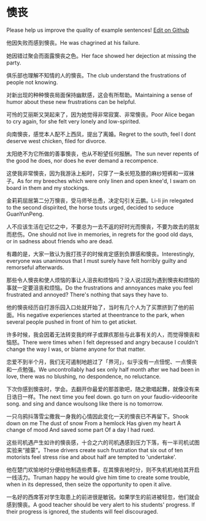 # 懊丧

Please help us improve the quality of example sentences! [Edit on Github](https://github.com/jiyushe/jiyu-example-sentence-source/blob/main/chinese/aosang.md)

<p><span class="chinese">他因失败而感到懊丧。</span><span class="english">He was chagrined at his failure.</span></p>

<p><span class="chinese">她因错过聚会而面露懊丧之色。</span><span class="english">Her face showed her dejection at missing the party.</span></p>

<p><span class="chinese">俱乐部也理解不知情的人的懊丧。</span><span class="english">The club understand the frustrations of people not knowing.</span></p>

<p><span class="chinese">对新出现的种种懊丧局面保持幽默感，这会有所帮助。</span><span class="english">Maintaining a sense of humor about these new frustrations can be helpful.</span></p>

<p><span class="chinese">可怜的艾丽斯又哭起来了，因为她觉得非常寂寞、非常懊丧。</span><span class="english">Poor Alice began to cry again, for she felt very lonely and low-spirited.</span></p>

<p><span class="chinese">向南懊丧，感觉本人配不上西凤，提出了离婚。</span><span class="english">Regret to the south, feel I dont deserve west chicken, filed for divorce.</span></p>

<p><span class="chinese">太阳绝不为它所做的善事懊丧，也从不盼望任何报酬。</span><span class="english">The sun never repents of the good he does, nor does he ever demand a recompence.</span></p>

<p><span class="chinese">这使我非常懊丧，因为我游泳上船时，只穿了一条长短及膝的麻纱短裤和一双袜子。</span><span class="english">As for my breeches which were only linen and open knee'd, I swam on board in them and my stockings.</span></p>

<p><span class="chinese">金莉莉屈居第二分万懊丧，受马师爷怂恿，决定勾引关云鹏。</span><span class="english">Li-li jin relegated to the second dispirited, the horse touts urged, decided to seduce GuanYunPeng.</span></p>

<p><span class="chinese">人不应该生活在记忆之中，不要总为一去不返的好时光而懊丧，不要为故去的朋友而悲伤。</span><span class="english">One should not live in memories, in regrets for the good old days, or in sadness about friends who are dead.</span></p>

<p><span class="chinese">有趣的是，大家一致认为我打孩子的时候肯定感到负罪感和懊丧。</span><span class="english">Interestingly, everyone was unanimous that I must surely have felt horribly guilty and remorseful afterwards.</span></p>

<p><span class="chinese">那些令人懊丧和使人烦恼的事让人沮丧和烦恼吗？没人说过因为遇到懊丧和烦恼的事就一定要沮丧和烦恼。</span><span class="english">Do the frustrations and annoyances make you feel frustrated and annoyed? There's nothing that says they have to.</span></p>

<p><span class="chinese">他的懊丧经历自打游乐园入口处就开始了，当时有几个人为了买票挤到了他的前面。</span><span class="english">His negative experiences started at theentrance to the park, when several people pushed in front of him to get aticket.</span></p>

<p><span class="chinese">许多时候，我会因着无法转变我的样子或罪疚那些与此事有关的人，而觉得懊丧和恼怒。</span><span class="english">There were times when I felt depressed and angry because I couldn't change the way I was, or blame anyone for that matter.</span></p>

<p><span class="chinese">恋爱不到半个月，我们无可遏制地趟过了「界河」，似乎没有一点忸怩、一点懊丧和一点勉强。</span><span class="english">We uncontrollably had sex only half month after we had been in love, there was no blushing, no despondence, no reluctance.</span></p>

<p><span class="chinese">下次你感到懊丧时，学会。去翻开你最爱的那首歌吧，随之歌唱起舞，就像没有来日诰日一样。</span><span class="english">The next time you feel down. go turn on your faudio-videoorite song. and sing and dance woulsong like there is no tomorrow.</span></p>

<p><span class="chinese">一只乌鸦抖落雪尘撒我一身我的心情因此变化一天的懊丧已不再留下。</span><span class="english">Shook down on me The dust of snow From a hemlock Has given my heart A change of mood And saved some part Of a day I had rued.</span></p>

<p><span class="chinese">这些司机遇产生如许的懊丧感，十合之六的司机遇感到压力下落，有一半司机试图实验来“接蒙”。</span><span class="english">These drivers create such frustration that six out of ten motorists feel stress rise and about half are tempted to 'undertake'.</span></p>

<p><span class="chinese">他在楚门欢愉地时分便给他制造些费事，在其懊丧地时分，则不失机机地给其开启一线活力。</span><span class="english">Truman happy he would give him time to create some trouble, when in its depressed, then seize the opportunity to open it alive.</span></p>

<p><span class="chinese">一名好的西席答对学生取患上的前进很是敏锐。如果学生的前进被轻忽，他们就会感到懊丧。</span><span class="english">A good teacher should be very alert to his students' progress. If their progress is ignored, the students will feel discouraged.</span></p>

